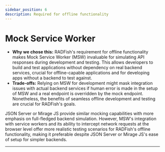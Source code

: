 ```yaml
---
sidebar_position: 6
description: Required for offline functionality
---
```


# Mock Service Worker

- **Why we chose this:** RADFish's requirement for offline functionality makes Mock Service Worker (MSW) invaluable for simulating API responses during development and testing. This allows developers to build and test applications without dependency on real backend services, crucial for offline-capable applications and for developing apps without a backend to test against.
- **Trade-offs:** Relying on MSW for development might mask integration issues with actual backend services if human error is made in the setup of MSW and a real endpoint is overridden by the mock endpoint. Nonetheless, the benefits of seamless offline development and testing are crucial for RADFish's goals.

JSON Server or Mirage JS provide similar mocking capabilities with more emphasis on full-fledged backend simulation. However, MSW's integration with service workers and its ability to intercept network requests at the browser level offer more realistic testing scenarios for RADFish's offline functionality, making it preferable despite JSON Server or Mirage JS's ease of setup for simpler backends.

---
